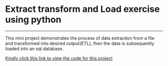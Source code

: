 # Extract transform and Load exercise using python
---
This mini project demonstrates the process of data extraction from a file and transformed into desired output(ETL), then the data is subsequently loaded into an sql database.

[Kindly click this link to view the code for this project](./ETL_Project_Exercise.ipynb)
